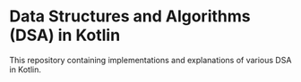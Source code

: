 # Data Structures and Algorithms (DSA) in Kotlin

This repository containing implementations and explanations of various DSA in Kotlin.

